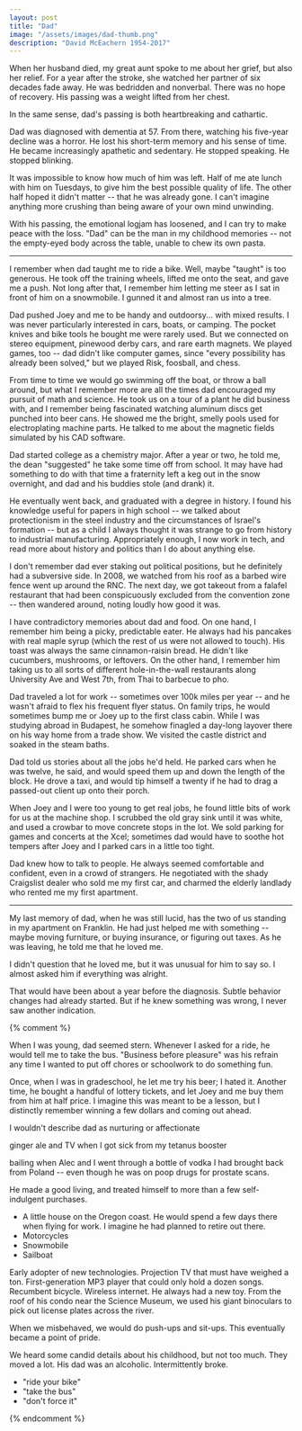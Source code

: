 ```yaml
---
layout: post
title: "Dad"
image: "/assets/images/dad-thumb.png"
description: "David McEachern 1954-2017"
---
```


When her husband died, my great aunt spoke to me about her grief, but also her relief. For a year after the stroke, she watched her partner of six decades fade away. He was bedridden and nonverbal. There was no hope of recovery. His passing was a weight lifted from her chest.

In the same sense, dad's passing is both heartbreaking and cathartic.

Dad was diagnosed with dementia at 57. From there, watching his five-year decline was a horror. He lost his short-term memory and his sense of time. He became increasingly apathetic and sedentary. He stopped speaking. He stopped blinking.

It was impossible to know how much of him was left. Half of me ate lunch with him on Tuesdays, to give him the best possible quality of life. The other half hoped it didn't matter -- that he was already gone. I can't imagine anything more crushing than being aware of your own mind unwinding.

With his passing, the emotional logjam has loosened, and I can try to make peace with the loss. "Dad" can be the man in my childhood memories -- not the empty-eyed body across the table, unable to chew its own pasta.

---

I remember when dad taught me to ride a bike. Well, maybe "taught" is too generous. He took off the training wheels, lifted me onto the seat, and gave me a push. Not long after that, I remember him letting me steer as I sat in front of him on a snowmobile. I gunned it and almost ran us into a tree.

Dad pushed Joey and me to be handy and outdoorsy... with mixed results. I was never particularly interested in cars, boats, or camping. The pocket knives and bike tools he bought me were rarely used. But we connected on stereo equipment, pinewood derby cars, and rare earth magnets. We played games, too -- dad didn't like computer games, since "every possibility has already been solved," but we played Risk, foosball, and chess.

From time to time we would go swimming off the boat, or throw a ball around, but what I remember more are all the times dad encouraged my pursuit of math and science. He took us on a tour of a plant he did business with, and I remember being fascinated watching aluminum discs get punched into beer cans. He showed me the bright, smelly pools used for electroplating machine parts. He talked to me about the magnetic fields simulated by his CAD software.

Dad started college as a chemistry major. After a year or two, he told me, the dean "suggested" he take some time off from school. It may have had something to do with that time a fraternity left a keg out in the snow overnight, and dad and his buddies stole (and drank) it.

He eventually went back, and graduated with a degree in history. I found his knowledge useful for papers in high school -- we talked about protectionism in the steel industry and the circumstances of Israel's formation -- but as a child I always thought it was strange to go from history to industrial manufacturing. Appropriately enough, I now work in tech, and read more about history and politics than I do about anything else.

I don't remember dad ever staking out political positions, but he definitely had a subversive side. In 2008, we watched from his roof as a barbed wire fence went up around the RNC. The next day, we got takeout from a falafel restaurant that had been conspicuously excluded from the convention zone -- then wandered around, noting loudly how good it was.

I have contradictory memories about dad and food. On one hand, I remember him being a picky, predictable eater. He always had his pancakes with real maple syrup (which the rest of us were not allowed to touch). His toast was always the same cinnamon-raisin bread. He didn't like cucumbers, mushrooms, or leftovers. On the other hand, I remember him taking us to all sorts of different hole-in-the-wall restaurants along University Ave and West 7th, from Thai to barbecue to pho.

Dad traveled a lot for work -- sometimes over 100k miles per year -- and he wasn't afraid to flex his frequent flyer status. On family trips, he would sometimes bump me or Joey up to the first class cabin. While I was studying abroad in Budapest, he somehow finagled a day-long layover there on his way home from a trade show. We visited the castle district and soaked in the steam baths.

Dad told us stories about all the jobs he'd held. He parked cars when he was twelve, he said, and would speed them up and down the length of the block. He drove a taxi, and would tip himself a twenty if he had to drag a passed-out client up onto their porch.

When Joey and I were too young to get real jobs, he found little bits of work for us at the machine shop. I scrubbed the old gray sink until it was white, and used a crowbar to move concrete stops in the lot. We sold parking for games and concerts at the Xcel; sometimes dad would have to soothe hot tempers after Joey and I parked cars in a little too tight.

Dad knew how to talk to people. He always seemed comfortable and confident, even in a crowd of strangers. He negotiated with the shady Craigslist dealer who sold me my first car, and charmed the elderly landlady who rented me my first apartment.

---

My last memory of dad, when he was still lucid, has the two of us standing in my apartment on Franklin. He had just helped me with something -- maybe moving furniture, or buying insurance, or figuring out taxes. As he was leaving, he told me that he loved me.

I didn't question that he loved me, but it was unusual for him to say so. I almost asked him if everything was alright.

That would have been about a year before the diagnosis. Subtle behavior changes had already started. But if he knew something was wrong, I never saw another indication.

{% comment %}

When I was young, dad seemed stern. Whenever I asked for a ride, he would tell me to take the bus. "Business before pleasure" was his refrain any time I wanted to put off chores or schoolwork to do something fun.

Once, when I was in gradeschool, he let me try his beer; I hated it. Another time, he bought a handful of lottery tickets, and let Joey and me buy them from him at half price. I imagine this was meant to be a lesson, but I distinctly remember winning a few dollars and coming out ahead.

I wouldn't describe dad as nurturing or affectionate

ginger ale and TV when I got sick from my tetanus booster

bailing when Alec and I went through a bottle of vodka I had brought back from Poland -- even though he was on poop drugs for prostate scans.

He made a good living, and treated himself to more than a few self-indulgent purchases.

- A little house on the Oregon coast. He would spend a few days there when flying for work. I imagine he had planned to retire out there.
- Motorcycles
- Snowmobile
- Sailboat

Early adopter of new technologies. Projection TV that must have weighed a ton. First-generation MP3 player that could only hold a dozen songs. Recumbent bicycle. Wireless internet. He always had a new toy. From the roof of his condo near the Science Museum, we used his giant binoculars to pick out license plates across the river.

When we misbehaved, we would do push-ups and sit-ups. This eventually became a point of pride.

We heard some candid details about his childhood, but not too much. They moved a lot. His dad was an alcoholic. Intermittently broke.

- "ride your bike"
- "take the bus"
- "don't force it"

{% endcomment %}
